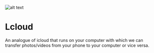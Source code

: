 ![alt text](https://raw.githubusercontent.com/yarchefis/Files/main/56C49BB9-FA9B-47EF-B54D-CE3C1E7FC37B.jpeg?token=GHSAT0AAAAAACEFG6OKBAH5ZT37MEIGVFQCZETFJPQ)
# Lcloud
An analogue of icloud that runs on your computer with which we can transfer photos/videos from your phone to your computer or vice versa.

